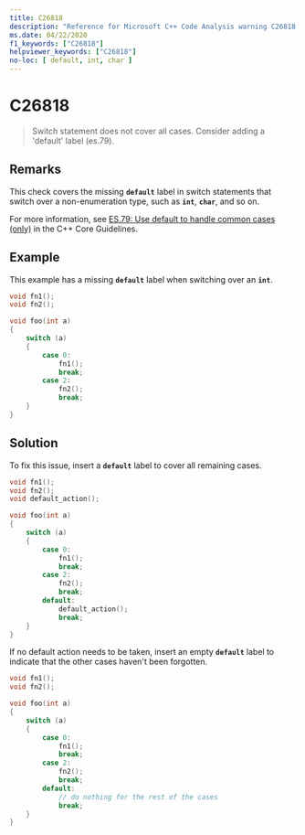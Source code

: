 ```yaml
---
title: C26818
description: "Reference for Microsoft C++ Code Analysis warning C26818 in Visual Studio."
ms.date: 04/22/2020
f1_keywords: ["C26818"]
helpviewer_keywords: ["C26818"]
no-loc: [ default, int, char ]
---
```

# C26818

> Switch statement does not cover all cases. Consider adding a 'default' label (es.79).

## Remarks

This check covers the missing **`default`** label in switch statements that switch over a non-enumeration type, such as **`int`**, **`char`**, and so on.

For more information, see [ES.79: Use default to handle common cases (only)](https://github.com/isocpp/CppCoreGuidelines/blob/master/CppCoreGuidelines.md#es79-use-default-to-handle-common-cases-only) in the C++ Core Guidelines.

## Example

This example has a missing **`default`** label when switching over an **`int`**.

```cpp
void fn1();
void fn2();

void foo(int a)
{
    switch (a)
    {
        case 0:
            fn1();
            break;
        case 2:
            fn2();
            break;
    }
}
```

## Solution

To fix this issue, insert a **`default`** label to cover all remaining cases.

```cpp
void fn1();
void fn2();
void default_action();

void foo(int a)
{
    switch (a)
    {
        case 0:
            fn1();
            break;
        case 2:
            fn2();
            break;
        default:
            default_action();
            break;
    }
}
```

If no default action needs to be taken, insert an empty **`default`** label to indicate that the other cases haven't been forgotten.

```cpp
void fn1();
void fn2();

void foo(int a)
{
    switch (a)
    {
        case 0:
            fn1();
            break;
        case 2:
            fn2();
            break;
        default:
            // do nothing for the rest of the cases
            break;
    }
}
```

